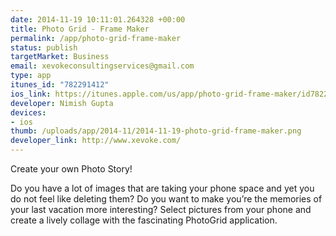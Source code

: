 ```yaml
--- 
date: 2014-11-19 10:11:01.264328 +00:00
title: Photo Grid - Frame Maker
permalink: /app/photo-grid-frame-maker
status: publish
targetMarket: Business
email: xevokeconsultingservices@gmail.com
type: app
itunes_id: "782291412"
ios_link: https://itunes.apple.com/us/app/photo-grid-frame-maker/id782291412?mt=8
developer: Nimish Gupta
devices: 
- ios
thumb: /uploads/app/2014-11/2014-11-19-photo-grid-frame-maker.png
developer_link: http://www.xevoke.com/
---
```


Create your own Photo Story!

Do you have a lot of images that are taking your phone space and yet you do not feel like deleting them? Do you want to make you’re the memories of your last vacation more interesting? Select pictures from your phone and create a lively collage with the fascinating PhotoGrid application.
